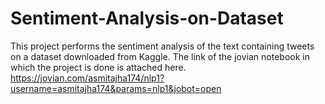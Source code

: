 # Sentiment-Analysis-on-Dataset
This project performs the sentiment analysis of the text containing tweets on a dataset downloaded from Kaggle.
The link of the jovian notebook in which the project is done is attached here.
https://jovian.com/asmitajha174/nlp1?username=asmitajha174&params=nlp1&jobot=open
